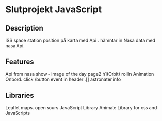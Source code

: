# Slutprojekt JavaScript

## Description
ISS space station position på karta 
med Api . hämntar in Nasa data med nasa Api.
## Features
Api from nasa show - image of the day 
page2 h1(Orbit) rollIn Animation Onbord.
click /button event in header .[] astronater info
## Libraries
Leaflet maps. open sours JavaScript Library
Animate Library for css and JavaScripts

